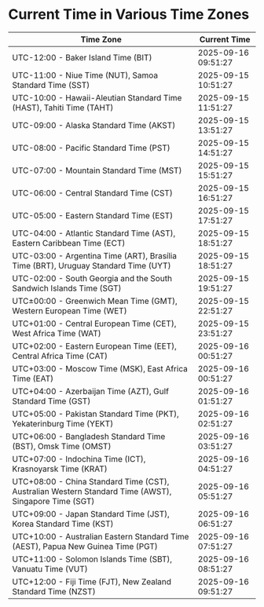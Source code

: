 # Current Time in Various Time Zones

| Time Zone | Current Time |
|-----------|--------------|
| UTC-12:00 - Baker Island Time (BIT) | 2025-09-16 09:51:27 |
| UTC-11:00 - Niue Time (NUT), Samoa Standard Time (SST) | 2025-09-15 10:51:27 |
| UTC-10:00 - Hawaii-Aleutian Standard Time (HAST), Tahiti Time (TAHT) | 2025-09-15 11:51:27 |
| UTC-09:00 - Alaska Standard Time (AKST) | 2025-09-15 13:51:27 |
| UTC-08:00 - Pacific Standard Time (PST) | 2025-09-15 14:51:27 |
| UTC-07:00 - Mountain Standard Time (MST) | 2025-09-15 15:51:27 |
| UTC-06:00 - Central Standard Time (CST) | 2025-09-15 16:51:27 |
| UTC-05:00 - Eastern Standard Time (EST) | 2025-09-15 17:51:27 |
| UTC-04:00 - Atlantic Standard Time (AST), Eastern Caribbean Time (ECT) | 2025-09-15 18:51:27 |
| UTC-03:00 - Argentina Time (ART), Brasília Time (BRT), Uruguay Standard Time (UYT) | 2025-09-15 18:51:27 |
| UTC-02:00 - South Georgia and the South Sandwich Islands Time (SGT) | 2025-09-15 19:51:27 |
| UTC±00:00 - Greenwich Mean Time (GMT), Western European Time (WET) | 2025-09-15 22:51:27 |
| UTC+01:00 - Central European Time (CET), West Africa Time (WAT) | 2025-09-15 23:51:27 |
| UTC+02:00 - Eastern European Time (EET), Central Africa Time (CAT) | 2025-09-16 00:51:27 |
| UTC+03:00 - Moscow Time (MSK), East Africa Time (EAT) | 2025-09-16 00:51:27 |
| UTC+04:00 - Azerbaijan Time (AZT), Gulf Standard Time (GST) | 2025-09-16 01:51:27 |
| UTC+05:00 - Pakistan Standard Time (PKT), Yekaterinburg Time (YEKT) | 2025-09-16 02:51:27 |
| UTC+06:00 - Bangladesh Standard Time (BST), Omsk Time (OMST) | 2025-09-16 03:51:27 |
| UTC+07:00 - Indochina Time (ICT), Krasnoyarsk Time (KRAT) | 2025-09-16 04:51:27 |
| UTC+08:00 - China Standard Time (CST), Australian Western Standard Time (AWST), Singapore Time (SGT) | 2025-09-16 05:51:27 |
| UTC+09:00 - Japan Standard Time (JST), Korea Standard Time (KST) | 2025-09-16 06:51:27 |
| UTC+10:00 - Australian Eastern Standard Time (AEST), Papua New Guinea Time (PGT) | 2025-09-16 07:51:27 |
| UTC+11:00 - Solomon Islands Time (SBT), Vanuatu Time (VUT) | 2025-09-16 08:51:27 |
| UTC+12:00 - Fiji Time (FJT), New Zealand Standard Time (NZST) | 2025-09-16 09:51:27 |
